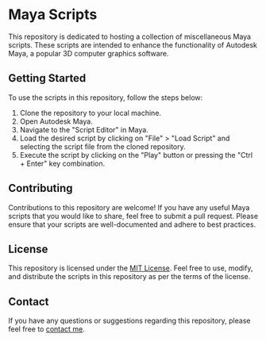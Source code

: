 # Maya Scripts

This repository is dedicated to hosting a collection of miscellaneous Maya scripts. These scripts are intended to enhance the functionality of Autodesk Maya, a popular 3D computer graphics software.

## Getting Started

To use the scripts in this repository, follow the steps below:

1. Clone the repository to your local machine.
2. Open Autodesk Maya.
3. Navigate to the "Script Editor" in Maya.
4. Load the desired script by clicking on "File" > "Load Script" and selecting the script file from the cloned repository.
5. Execute the script by clicking on the "Play" button or pressing the "Ctrl + Enter" key combination.

## Contributing

Contributions to this repository are welcome! If you have any useful Maya scripts that you would like to share, feel free to submit a pull request. Please ensure that your scripts are well-documented and adhere to best practices.

## License

This repository is licensed under the [MIT License](LICENSE). Feel free to use, modify, and distribute the scripts in this repository as per the terms of the license.

## Contact

If you have any questions or suggestions regarding this repository, please feel free to [contact me](mailto:mfernandez@sweettastebuds.com).
